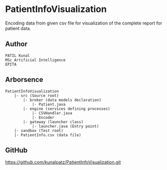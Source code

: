 # PatientInfoVisualization
Encoding data from given csv file for visualization of the complete report for patient data.

## Author
```
PATIL Kunal
MSc Artificial Intelligence
EPITA
```

## Arborsence
```
PatientInfoVisualization
    |- src (Source root)
        |- broker (data models declaration)
            |- Patient.java
        |- engine (services defining processes)
            |- CSVHandler.java
            |- Encoder
        |- gateway (launcher class)
            |- launcher.java (Entry point)
    |- sandbox (Test root)
    |- PatientInfo.csv (data file)
```

## GitHub
https://github.com/kunalpatz/PatientInfoVisualization.git
